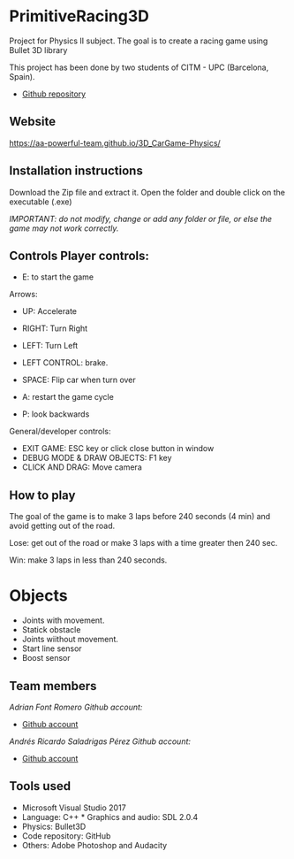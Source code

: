 
# PrimitiveRacing3D

Project for Physics II subject. The goal is to create a racing game using Bullet 3D library

This project has been done by two students of CITM - UPC (Barcelona, Spain). 

* [Github repository](https://github.com/AA-powerful-Team/3D_CarGame-Physics)  

## Website

https://aa-powerful-team.github.io/3D_CarGame-Physics/

 ## Installation instructions 

Download the Zip file and extract it. Open the folder and double click on the executable (.exe) 

_IMPORTANT: do not modify, change or add any folder or file, or else the game may not work correctly._ 

## Controls Player controls: 

- E: to start the game

Arrows:
- UP: Accelerate
- RIGHT: Turn Right 
- LEFT: Turn Left 

- LEFT CONTROL: brake.
- SPACE: Flip car when turn over
- A: restart the game cycle
- P: look backwards

General/developer controls: 

- EXIT GAME: ESC key or click close button in window 
- DEBUG MODE & DRAW OBJECTS: F1 key 
- CLICK AND DRAG: Move camera


## How to play 

The goal of the game is to make 3 laps before 240 seconds (4 min) and avoid getting out of the road.

Lose: get out of the road or make 3 laps with a time greater then 240 sec.

Win: make 3 laps in less than 240 seconds.


# Objects 

* Joints with movement. 
* Statick obstacle
* Joints wiithout movement.
* Start line sensor
* Boost sensor

## Team members 

_Adrian Font Romero Github account:_ 
* [Github account](https://github.com/AdrianFR99) 

_Andrés Ricardo Saladrigas Pérez Github account:_ 
* [Github account](https://github.com/TheArzhel) 


## Tools used 
* Microsoft Visual Studio 2017 
* Language: C++ * Graphics and audio: SDL 2.0.4 
* Physics: Bullet3D 
* Code repository: GitHub 
* Others: Adobe Photoshop and Audacity 
